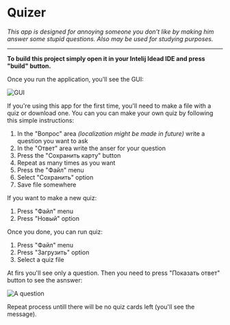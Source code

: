 # Quizer
<i>This app is designed for annoying someone you don't like by making him answer some stupid questions. Also may be used for studying purposes.</i>

<hr>

<b>To build this project simply open it in your Intelij Idead IDE and press "build" button.</b>

Once you run the application, you'll see the GUI:

![GUI](https://image.ibb.co/ga2tZb/Screenshot_1.png)

If you're using this app for the first time, you'll need to make a file with a quiz or download one. You can you can make your own quiz by following this simple instructions:
  1. In the "Вопрос" area <i>(localization might be made in future)</i> write a question you want to ask
  2. In the "Ответ" area write the anser for your question
  3. Press the "Сохранить карту" button
  4. Repeat as many times as you want
  5. Press the "Файл" menu
  6. Select "Сохранить" option
  7. Save file somewhere

If you want to make a new quiz:
  1. Press "Файл" menu
  2. Press "Новый" option

Once you done, you can run quiz:
  1. Press "Файл" menu
  2. Press "Загрузить" option
  3. Select a quiz file
  
At firs you'll see only a question. Then you need to press "Показать ответ" button to see the asnswer:

![A question](https://image.ibb.co/eGfu7w/Screenshot_2.png)

Repeat process untill there will be no quiz cards left (you'll see the message).
